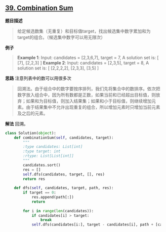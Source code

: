 ## [39. Combination Sum](https://leetcode.com/problems/combination-sum/description/)

**题目描述**
> 给定候选数集（无重复）和目标值target，找出候选集中数字累加和为target的组合。（候选集中数字可以用无限次）

**例子**
> **Example 1**:
Input: candidates = [2,3,6,7], target = 7,
A solution set is:
[
  [7],
  [2,2,3]
]
**Example 2**:
Input: candidates = [2,3,5], target = 8,
A solution set is:
[
  [2,2,2,2],
  [2,3,3],
  [3,5]
]

**思路**
注意列表中的数可以用很多次
> 回溯法。由于组合中的数字要按序排列，我们先将集合中的数排序。依次把数字放入组合中，因为所有数都是正数，如果当前和已经超出目标值，则放弃；如果和为目标值，则加入结果集；如果和小于目标值，则继续增加元素。由于结果集中不允许出现重复的组合，所以增加元素时只增加当前元素及之后的元素。

**解法**
回溯。
```python
class Solution(object):
    def combinationSum(self, candidates, target):
        """
        :type candidates: List[int]
        :type target: int
        :rtype: List[List[int]]
        """
        candidates.sort()
        res = []
        self.dfs(candidates, target, [], res)
        return res
    
    def dfs(self, candidates, target, path, res):
        if target == 0:
            res.append(path[:])
            return
        
        for i in range(len(candidates)):
            if candidates[i] > target:
                break
            self.dfs(candidates[i:], target - candidates[i], path + [candidates[i]], res)
```